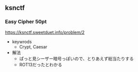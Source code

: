 ## ksnctf

### Easy Cipher 50pt
https://ksnctf.sweetduet.info/problem/2

* keywrods
  - Crypt, Caesar
* 解法
  - ぱっと見シーザー暗号っぽいので、とりあえず総当たりする
  - ROT13だったとわかる
